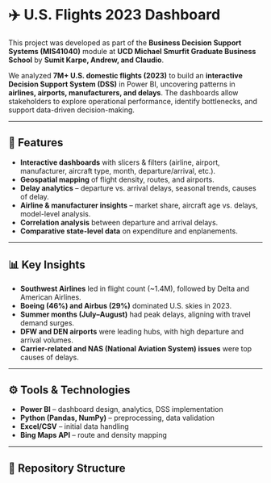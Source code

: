 # ✈️ U.S. Flights 2023 Dashboard  

This project was developed as part of the **Business Decision Support Systems (MIS41040)** module at **UCD Michael Smurfit Graduate Business School** by **Sumit Karpe, Andrew, and Claudio**.  

We analyzed **7M+ U.S. domestic flights (2023)** to build an **interactive Decision Support System (DSS)** in Power BI, uncovering patterns in **airlines, airports, manufacturers, and delays**. The dashboards allow stakeholders to explore operational performance, identify bottlenecks, and support data-driven decision-making.  

---

## 🔹 Features  
- **Interactive dashboards** with slicers & filters (airline, airport, manufacturer, aircraft type, month, departure/arrival, etc.).  
- **Geospatial mapping** of flight density, routes, and airports.  
- **Delay analytics** – departure vs. arrival delays, seasonal trends, causes of delay.  
- **Airline & manufacturer insights** – market share, aircraft age vs. delays, model-level analysis.  
- **Correlation analysis** between departure and arrival delays.  
- **Comparative state-level data** on expenditure and enplanements.  

---

## 📊 Key Insights  
- **Southwest Airlines** led in flight count (~1.4M), followed by Delta and American Airlines.  
- **Boeing (46%) and Airbus (29%)** dominated U.S. skies in 2023.  
- **Summer months (July–August)** had peak delays, aligning with travel demand surges.  
- **DFW and DEN airports** were leading hubs, with high departure and arrival volumes.  
- **Carrier-related and NAS (National Aviation System) issues** were top causes of delays.  

---

## ⚙️ Tools & Technologies  
- **Power BI** – dashboard design, analytics, DSS implementation  
- **Python (Pandas, NumPy)** – preprocessing, data validation  
- **Excel/CSV** – initial data handling  
- **Bing Maps API** – route and density mapping  

---

## 📂 Repository Structure  
